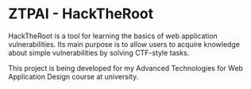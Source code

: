 ﻿# ZTPAI - HackTheRoot
HackTheRoot is a tool for learning the basics of web application vulnerabilities. Its main purpose is to allow users to acquire knowledge about simple vulnerabilities by solving CTF-style tasks. 

This project is being developed for my Advanced Technologies for Web Application Design course at university.
